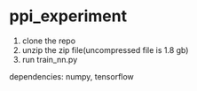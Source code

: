 # ppi_experiment

1. clone the repo
2. unzip the zip file(uncompressed file is 1.8 gb)
3. run train_nn.py

dependencies:
  numpy, tensorflow

